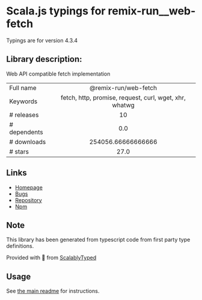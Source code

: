 
# Scala.js typings for remix-run__web-fetch

Typings are for version 4.3.4

## Library description:
Web API compatible fetch implementation

|                    |                 |
| ------------------ | :-------------: |
| Full name          | @remix-run/web-fetch |
| Keywords           | fetch, http, promise, request, curl, wget, xhr, whatwg |
| # releases         | 10 |
| # dependents       | 0.0 |
| # downloads        | 254056.66666666666 |
| # stars            | 27.0 |

## Links
- [Homepage](https://github.com/remix-run/web-std-io)
- [Bugs](https://github.com/remix-run/web-std-io/issues)
- [Repository](https://github.com/remix-run/web-std-io)
- [Npm](https://www.npmjs.com/package/%40remix-run%2Fweb-fetch)
    


## Note
This library has been generated from typescript code from first party type definitions.

Provided with :purple_heart: from [ScalablyTyped](https://github.com/oyvindberg/ScalablyTyped)

## Usage
See [the main readme](../../readme.md) for instructions.


